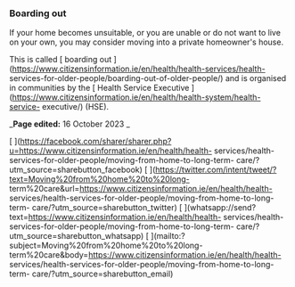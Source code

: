 ###  **Boarding out**

If your home becomes unsuitable, or you are unable or do not want to live on
your own, you may consider moving into a private homeowner's house.

This is called [ boarding out
](https://www.citizensinformation.ie/en/health/health-services/health-
services-for-older-people/boarding-out-of-older-people/) and is organised in
communities by the [ Health Service Executive
](https://www.citizensinformation.ie/en/health/health-system/health-service-
executive/) (HSE).

_**Page edited:** 16 October 2023 _

[
](https://facebook.com/sharer/sharer.php?u=https://www.citizensinformation.ie/en/health/health-
services/health-services-for-older-people/moving-from-home-to-long-term-
care/?utm_source=sharebutton_facebook) [
](https://twitter.com/intent/tweet/?text=Moving%20from%20home%20to%20long-
term%20care&url=https://www.citizensinformation.ie/en/health/health-
services/health-services-for-older-people/moving-from-home-to-long-term-
care/?utm_source=sharebutton_twitter) [
](whatsapp://send?text=https://www.citizensinformation.ie/en/health/health-
services/health-services-for-older-people/moving-from-home-to-long-term-
care/?utm_source=sharebutton_whatsapp) [
](mailto:?subject=Moving%20from%20home%20to%20long-
term%20care&body=https://www.citizensinformation.ie/en/health/health-
services/health-services-for-older-people/moving-from-home-to-long-term-
care/?utm_source=sharebutton_email) [ ](javascript:void\(0\))
